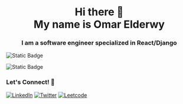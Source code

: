 <h1 align="center">Hi there 👋<br>My name is Omar Elderwy</h1>
<h3 align="center">I am a software engineer specialized in React/Django</h3>
<!--
- 🔭 I’m currently working on ...
- 🌱 I’m currently learning ...
- 👯 I’m looking to collaborate on ...
- 🤔 I’m looking for help with ...
- 💬 Ask me about ...
- 📫 How to reach me: ...
- 😄 Pronouns: ...
- ⚡ Fun fact: ...
-->

![Static Badge](https://img.shields.io/badge/Frontend-React-blue)

![Static Badge](https://img.shields.io/badge/Backend-Django-green)

### Let's Connect! 🤝

[![LinkedIn](https://img.shields.io/badge/LinkedIn-0077B5?style=for-the-badge&logo=linkedin&logoColor=white)](https://linkedin.com/in/omar-derwy)
[![Twitter](https://img.shields.io/badge/Twitter-1DA1F2?style=for-the-badge&logo=twitter&logoColor=white)](https://twitter.com/Omarderwy)
[![Leetcode](https://img.shields.io/badge/Leetcode-FFA116?style=for-the-badge&logo=leetcode&logoColor=black)](https://leetcode.com/u/Omarderwy/)